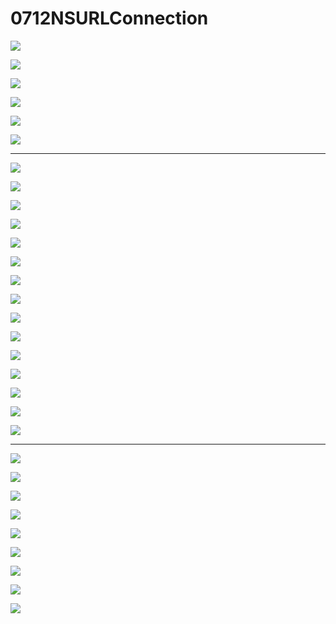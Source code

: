 # 0712NSURLConnection


![](http://a.hiphotos.baidu.com/image/pic/item/6a63f6246b600c330ff856251e4c510fd8f9a15e.jpg)

![](file:///Users/apple/Desktop/Library/LibrarypPictures/RunNet/01-网络基础/幻灯片1.jpg)

![](file:///Users/apple/Desktop/Library/LibrarypPictures/RunNet/01-网络基础/幻灯片2.jpg)

![](file:///Users/apple/Desktop/Library/LibrarypPictures/RunNet/01-网络基础/幻灯片3.jpg)

![](file:///Users/apple/Desktop/Library/LibrarypPictures/RunNet/01-网络基础/幻灯片4.jpg)

![](file:///Users/apple/Desktop/Library/LibrarypPictures/RunNet/01-网络基础/幻灯片5.jpg)


---

![](file:///Users/apple/Desktop/Library/LibrarypPictures/RunNet/02-HTTP/幻灯片01.jpg)

![](file:///Users/apple/Desktop/Library/LibrarypPictures/RunNet/02-HTTP/幻灯片02.jpg)

![](file:///Users/apple/Desktop/Library/LibrarypPictures/RunNet/02-HTTP/幻灯片03.jpg)

![](file:///Users/apple/Desktop/Library/LibrarypPictures/RunNet/02-HTTP/幻灯片04.jpg)

![](file:///Users/apple/Desktop/Library/LibrarypPictures/RunNet/02-HTTP/幻灯片05.jpg)

![](file:///Users/apple/Desktop/Library/LibrarypPictures/RunNet/02-HTTP/幻灯片06.jpg)

![](file:///Users/apple/Desktop/Library/LibrarypPictures/RunNet/02-HTTP/幻灯片07.jpg)

![](file:///Users/apple/Desktop/Library/LibrarypPictures/RunNet/02-HTTP/幻灯片08.jpg)

![](file:///Users/apple/Desktop/Library/LibrarypPictures/RunNet/02-HTTP/幻灯片09.jpg)

![](file:///Users/apple/Desktop/Library/LibrarypPictures/RunNet/02-HTTP/幻灯片10.jpg)

![](file:///Users/apple/Desktop/Library/LibrarypPictures/RunNet/02-HTTP/幻灯片11.jpg)

![](file:///Users/apple/Desktop/Library/LibrarypPictures/RunNet/02-HTTP/幻灯片12.jpg)

![](file:///Users/apple/Desktop/Library/LibrarypPictures/RunNet/02-HTTP/幻灯片13.jpg)

![](file:///Users/apple/Desktop/Library/LibrarypPictures/RunNet/02-HTTP/幻灯片14.jpg)

![](file:///Users/apple/Desktop/Library/LibrarypPictures/RunNet/02-HTTP/幻灯片15.jpg)









---


![](file:///Users/apple/Desktop/Library/LibrarypPictures/RunNet/03-NSURLConnection/幻灯片1.jpg)

![](file:///Users/apple/Desktop/Library/LibrarypPictures/RunNet/03-NSURLConnection/幻灯片2.jpg)

![](file:///Users/apple/Desktop/Library/LibrarypPictures/RunNet/03-NSURLConnection/幻灯片3.jpg)

![](file:///Users/apple/Desktop/Library/LibrarypPictures/RunNet/03-NSURLConnection/幻灯片4.jpg)

![](file:///Users/apple/Desktop/Library/LibrarypPictures/RunNet/03-NSURLConnection/幻灯片5.jpg)

![](file:///Users/apple/Desktop/Library/LibrarypPictures/RunNet/03-NSURLConnection/幻灯片6.jpg)

![](file:///Users/apple/Desktop/Library/LibrarypPictures/RunNet/03-NSURLConnection/幻灯片7.jpg)

![](file:///Users/apple/Desktop/Library/LibrarypPictures/RunNet/03-NSURLConnection/幻灯片8.jpg)

![](file:///Users/apple/Desktop/Library/LibrarypPictures/RunNet/03-NSURLConnection/幻灯片9.jpg)
